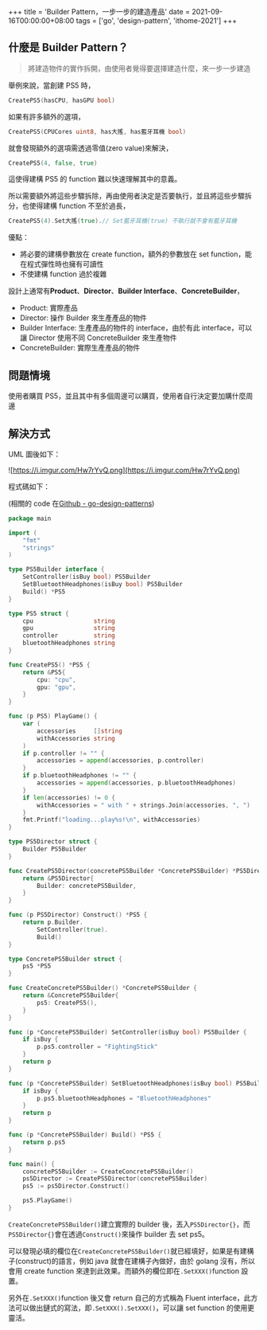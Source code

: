 +++
title = 'Builder Pattern，一步一步的建造產品'
date = 2021-09-16T00:00:00+08:00
tags = ['go', 'design-pattern', 'ithome-2021']
+++

## 什麼是 Builder Pattern？

> 將建造物件的實作拆開，由使用者覺得要選擇建造什麼，來一步一步建造
> 

舉例來說，當創建 PS5 時，

```go
CreatePS5(hasCPU, hasGPU bool)
```

如果有許多額外的選項，

```go
CreatePS5(CPUCores uint8, has大搖, has藍牙耳機 bool)
```

就會發現額外的選項需透過零值(zero value)來解決，

```go
CreatePS5(4, false, true)
```

這使得建構 PS5 的 function 難以快速理解其中的意義。

所以需要額外將這些步驟拆除，再由使用者決定是否要執行，並且將這些步驟拆分，也使得建構
function 不至於過長，

```go
CreatePS5(4).Set大搖(true).// Set藍牙耳機(true) 不執行就不會有藍牙耳機
```

優點：

- 將必要的建構參數放在 create function，額外的參數放在 set function，能在程式彈性時也擁有可讀性
- 不使建構 function 過於複雜

設計上通常有**Product**、**Director**、**Builder Interface**、**ConcreteBuilder**，

- Product: 實際產品
- Director: 操作 Builder 來生產產品的物件
- Builder Interface: 生產產品的物件的 interface，由於有此 interface，可以讓 Director 使用不同 ConcreteBuilder 來生產物件
- ConcreteBuilder: 實際生產產品的物件

## 問題情境

使用者購買 PS5，並且其中有多個周邊可以購買，使用者自行決定要加購什麼周邊

## 解決方式

UML 圖後如下：

![https://i.imgur.com/Hw7rYvQ.png](https://i.imgur.com/Hw7rYvQ.png)

程式碼如下：

(相關的 code 在[Github - go-design-patterns](https://github.com/superj80820/go-design-patterns))

```go
package main

import (
	"fmt"
	"strings"
)

type PS5Builder interface {
	SetController(isBuy bool) PS5Builder
	SetBluetoothHeadphones(isBuy bool) PS5Builder
	Build() *PS5
}

type PS5 struct {
	cpu                 string
	gpu                 string
	controller          string
	bluetoothHeadphones string
}

func CreatePS5() *PS5 {
	return &PS5{
		cpu: "cpu",
		gpu: "gpu",
	}
}

func (p PS5) PlayGame() {
	var (
		accessories     []string
		withAccessories string
	)
	if p.controller != "" {
		accessories = append(accessories, p.controller)
	}
	if p.bluetoothHeadphones != "" {
		accessories = append(accessories, p.bluetoothHeadphones)
	}
	if len(accessories) != 0 {
		withAccessories = " with " + strings.Join(accessories, ", ")
	}
	fmt.Printf("loading...play%s!\n", withAccessories)
}

type PS5Director struct {
	Builder PS5Builder
}

func CreatePS5Director(concretePS5Builder *ConcretePS5Builder) *PS5Director {
	return &PS5Director{
		Builder: concretePS5Builder,
	}
}

func (p PS5Director) Construct() *PS5 {
	return p.Builder.
		SetController(true).
		Build()
}

type ConcretePS5Builder struct {
	ps5 *PS5
}

func CreateConcretePS5Builder() *ConcretePS5Builder {
	return &ConcretePS5Builder{
		ps5: CreatePS5(),
	}
}

func (p *ConcretePS5Builder) SetController(isBuy bool) PS5Builder {
	if isBuy {
		p.ps5.controller = "FightingStick"
	}
	return p
}

func (p *ConcretePS5Builder) SetBluetoothHeadphones(isBuy bool) PS5Builder {
	if isBuy {
		p.ps5.bluetoothHeadphones = "BluetoothHeadphones"
	}
	return p
}

func (p *ConcretePS5Builder) Build() *PS5 {
	return p.ps5
}

func main() {
	concretePS5Builder := CreateConcretePS5Builder()
	ps5Director := CreatePS5Director(concretePS5Builder)
	ps5 := ps5Director.Construct()

	ps5.PlayGame()
}
```

`CreateConcretePS5Builder()`建立實際的 builder 後，丟入`PS5Director{}`，而`PS5Director{}`會在透過`Construct()`來操作 builder 去 set ps5。

可以發現必填的欄位在`CreateConcretePS5Builder()`就已經填好，如果是有建構子(construct)的語言，例如 java 就會在建構子內做好，由於 golang 沒有，所以會用 create function
來達到此效果。而額外的欄位即在`.SetXXX()`function 設置。

另外在`.SetXXX()`function 後又會 return 自己的方式稱為 Fluent interface，此方法可以做出鏈式的寫法，即`.SetXXX().SetXXX()`，可以讓 set function 的使用更靈活。
